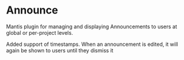 Announce
========

Mantis plugin for managing and displaying Announcements to users at global or per-project levels.

Added support of timestamps. When an announcement is edited, it will again be shown to users until they dismiss it

